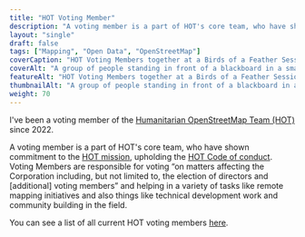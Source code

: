 ```yaml
---
title: "HOT Voting Member"
description: "A voting member is a part of HOT's core team, who have shown commitment to the HOT mission, upholding the HOT Code of conduct. Voting Members are responsible for voting “on matters affecting the Corporation including, but not limited to, the election of directors and [additional] voting members” and helping in a variety of tasks like remote mapping initiatives and also things like technical development work and community building in the field."
layout: "single"
draft: false
tags: ["Mapping", "Open Data", "OpenStreetMap"]
coverCaption: "HOT Voting Members together at a Birds of a Feather Session at State of the Map 2022 in Firenze, Italy - Photo courtesy of Tyler Radford."
coverAlt: "A group of people standing in front of a blackboard in a small classroom like room, smiling. To the right is a sign that says Wikimedia Italia and has the OpenStreetMap logo on it."
featureAlt: "HOT Voting Members together at a Birds of a Feather Session at State of the Map 2022 in Firenze, Italy - Photo courtesy of Tyler Radford."
thumbnailAlt: "A group of people standing in front of a blackboard in a small classroom like room, smiling. To the right is a sign that says Wikimedia Italia and has the OpenStreetMap logo on it."
weight: 70
---
```


I've been a voting member of the [Humanitarian OpenStreetMap Team (HOT)](https://www.hotosm.org/) since 2022.

A voting member is a part of HOT's core team, who have shown commitment to the [HOT mission](https://www.hotosm.org/hots-vision-and-values.html), upholding the [HOT Code of conduct](https://www.hotosm.org/code-of-conduct.html). Voting Members are responsible for voting “on matters affecting the Corporation including, but not limited to, the election of directors and [additional] voting members” and helping in a variety of tasks like remote mapping initiatives and also things like technical development work and community building in the field.

You can see a list of all current HOT voting members [here](https://www.hotosm.org/voting-members.html).